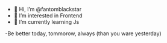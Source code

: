 - 👋 Hi, I’m @fantomblackstar
- 👀 I’m interested in Frontend
- 🌱 I’m currently learning Js

-Be better today, tommorow, always (than you ware yesterday)

